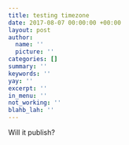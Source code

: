 ```yaml
---
title: testing timezone
date: 2017-08-07 00:00:00 +00:00
layout: post
author:
  name: ''
  picture: ''
categories: []
summary: ''
keywords: ''
yay: ''
excerpt: ''
in_menu: ''
not_working: ''
blahb_lah: ''
---
```

Will it publish?
